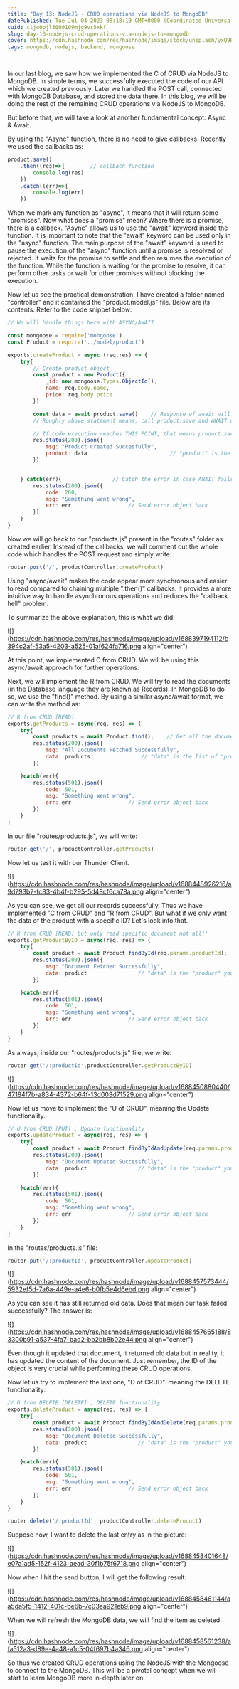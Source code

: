```yaml
---
title: "Day 13: NodeJS - CRUD operations via NodeJS to MongoDB"
datePublished: Tue Jul 04 2023 08:18:10 GMT+0000 (Coordinated Universal Time)
cuid: cljo0pjl3000109mjg9vs5xkf
slug: day-13-nodejs-crud-operations-via-nodejs-to-mongodb
cover: https://cdn.hashnode.com/res/hashnode/image/stock/unsplash/yxQ9HlwmFLY/upload/6d4f9e55ee339378afa3d8cea6ba0773.jpeg
tags: mongodb, nodejs, backend, mongoose

---
```


In our last blog, we saw how we implemented the C of CRUD via NodeJS to MongoDB. In simple terms, we successfully executed the code of our API which we created previously. Later we handled the POST call, connected with MongoDB Database, and stored the data there. In this blog, we will be doing the rest of the remaining CRUD operations via NodeJS to MongoDB.

But before that, we will take a look at another fundamental concept: Async & Await.

By using the "Async" function, there is no need to give callbacks. Recently we used the callbacks as:

```javascript
product.save()
    .then((res)=>{        // callback function
        console.log(res)
    })
    .catch((err)=>{
        console.log(err)
    })
```

When we mark any function as "async", it means that it will return some "promises". Now what does a "promise" mean? Where there is a promise, there is a callback. "Async" allows us to use the "await" keyword inside the function. It is important to note that the "await" keyword can be used only in the "async" function. The main purpose of the "await" keyword is used to pause the execution of the "async" function until a promise is resolved or rejected. It waits for the promise to settle and then resumes the execution of the function. While the function is waiting for the promise to resolve, it can perform other tasks or wait for other promises without blocking the execution.

Now let us see the practical demonstration. I have created a folder named "controller" and it contained the "product.model.js" file. Below are its contents. Refer to the code snippet below:

```javascript
// We will handle things here with ASYNC/AWAIT

const mongoose = require('mongoose')
const Product = require('../model/product')

exports.createProduct = async (req,res) => {
    try{
        // Create product object
        const product = new Product({
            _id: new mongoose.Types.ObjectId(),
            name: req.body.name,
            price: req.body.price
        })

        const data = await product.save()    // Response of await will be stores in the constant "data"
        // Roughly above statement means, call product.save and AWAIT until it returns!!!

        // If code execution reaches THIS POINT, that means product.save was a successful.
        res.status(200).json({
            msg: "Product Created Succesfully",
            product: data                          // "product" is the "data" that you receive from here
        })


    } catch(err){                // Catch the error in case AWAIT fails.
        res.status(200).json({
            code: 200,
            msg: "Something went wrong",
            err: err                  // Send error object back
        })
    }
}
```

Now we will go back to our "products.js" present in the "routes" folder as created earlier. Instead of the callbacks, we will comment out the whole code which handles the POST request and simply write:

```javascript
router.post('/', productController.createProduct)
```

Using "async/await" makes the code appear more synchronous and easier to read compared to chaining multiple ".then()" callbacks. It provides a more intuitive way to handle asynchronous operations and reduces the "callback hell" problem.

To summarize the above explanation, this is what we did:

![](https://cdn.hashnode.com/res/hashnode/image/upload/v1688397194112/b394c2af-53a5-4203-a525-01af624fa716.png align="center")

At this point, we implemented C from CRUD. We will be using this async/await approach for further operations.

Next, we will implement the R from CRUD. We will try to read the documents (in the Database language they are known as Records). In MongoDB to do so, we use the "find()" method. By using a similar async/await format, we can write the method as:

```javascript
// R from CRUD [READ]
exports.getProducts = async(req, res) => {
    try{
        const products = await Product.find();    // Get all the documents from the collection
        res.status(200).json({
            msg: "All Documents Fetched Successfully",
            data: products                // "data" is the list of "products" you will receive from here              
        })

    }catch(err){
        res.status(501).json({
            code: 501,
            msg: "Something went wrong",
            err: err                  // Send error object back
        })
    }
}
```

In our file "routes/products.js", we will write:

```javascript
router.get('/', productController.getProducts)
```

Now let us test it with our Thunder Client.

![](https://cdn.hashnode.com/res/hashnode/image/upload/v1688448926216/a9d793b7-fc83-4b4f-b295-5d48cf6ca78a.png align="center")

As you can see, we get all our records successfully. Thus we have implemented "C from CRUD" and "R from CRUD". But what if we only want the data of the product with a specific ID? Let's look into that.

```javascript
// R from CRUD [READ] but only read specific document not all!!
exports.getProductByID = async(req, res) => {
    try{
        const product = await Product.findById(req.params.productId);    // Get single document from the collection
        res.status(200).json({
            msg: "Document Fetched Successfully",
            data: product                // "data" is the "product" you will receive from here              
        })

    }catch(err){
        res.status(501).json({
            code: 501,
            msg: "Something went wrong",
            err: err                  // Send error object back
        })
    }
}
```

As always, inside our "routes/products.js" file, we write:

```javascript
router.get('/:productId',productController.getProductByID)
```

![](https://cdn.hashnode.com/res/hashnode/image/upload/v1688450880440/47184f7b-a834-4372-b64f-13d003d71529.png align="center")

Now let us move to implement the "U of CRUD", meaning the Update functionality.

```javascript
// U from CRUD [PUT] ; Update functionality
exports.updateProduct = async(req, res) => {
    try{
        const product = await Product.findByIdAndUpdate(req.params.productId, req.body);    // Get document from the collection
        res.status(200).json({
            msg: "Document Updated Successfully",
            data: product                // "data" is the "product" you will receive from here              
        })

    }catch(err){
        res.status(501).json({
            code: 501,
            msg: "Something went wrong",
            err: err                  // Send error object back
        })
    }
}
```

In the "routes/products.js" file:

```javascript
router.put('/:productId', productController.updateProduct)
```

![](https://cdn.hashnode.com/res/hashnode/image/upload/v1688457573444/5932ef5d-7a6a-449e-a4e6-b0fb5e4d6ebd.png align="center")

As you can see it has still returned old data. Does that mean our task failed successfully? The answer is:

![](https://cdn.hashnode.com/res/hashnode/image/upload/v1688457665188/83300b91-a537-4fa7-bad2-bb2bb8b02e44.png align="center")

Even though it updated that document, it returned old data but in reality, it has updated the content of the document. Just remember, the ID of the object is very crucial while performing these CRUD operations.

Now let us try to implement the last one, "D of CRUD". meaning the DELETE functionality:

```javascript
// D from DELETE [DELETE] ; DELETE functionality
exports.deleteProduct = async(req, res) => {
    try{
        const product = await Product.findByIdAndDelete(req.params.productId);    // Get document from the collection for delete
        res.status(200).json({
            msg: "Document Deleted Successfully",
            data: product                // "data" is the "product" you will receive from here              
        })

    }catch(err){
        res.status(501).json({
            code: 501,
            msg: "Something went wrong",
            err: err                  // Send error object back
        })
    }
}
```

```javascript
router.delete('/:productId', productController.deleteProduct)
```

Suppose now, I want to delete the last entry as in the picture:

![](https://cdn.hashnode.com/res/hashnode/image/upload/v1688458401648/e07a1ad5-152f-4123-aead-30f1b75f6718.png align="center")

Now when I hit the send button, I will get the following result:

![](https://cdn.hashnode.com/res/hashnode/image/upload/v1688458461144/aa5da5f5-1412-401c-be6b-7c03ea921eb9.png align="center")

When we will refresh the MongoDB data, we will find the item as deleted:

![](https://cdn.hashnode.com/res/hashnode/image/upload/v1688458561238/afa512a3-d89e-4a48-a1c5-04f697b4a346.png align="center")

So thus we created CRUD operations using the NodeJS with the Mongoose to connect to the MongoDB. This will be a pivotal concept when we will start to learn MongoDB more in-depth later on.